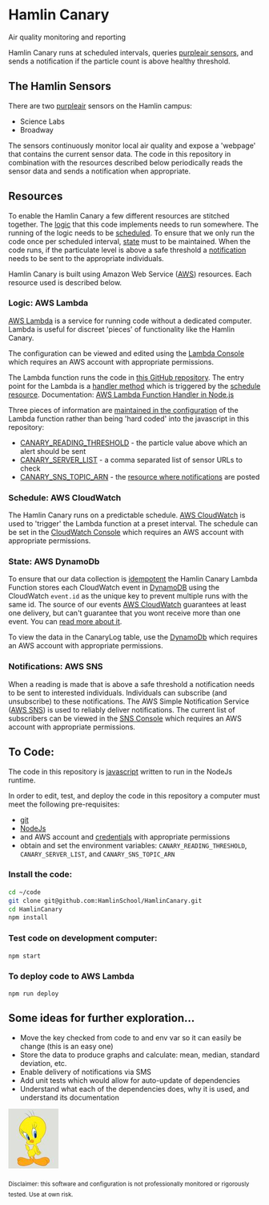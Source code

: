 # Hamlin Canary
Air quality monitoring and reporting

Hamlin Canary runs at scheduled intervals, queries [purpleair sensors](https://www2.purpleair.com/), and sends a notification if the particle count is above healthy threshold.

## The Hamlin Sensors

There are two [purpleair](https://www2.purpleair.com/collections/air-quality-sensors) sensors on the Hamlin campus:

* Science Labs
* Broadway

The sensors continuously monitor local air quality and expose a 'webpage' that contains the current sensor data.  The code in this repository in combination with the resources described below periodically reads the sensor data and sends a notification when appropriate.

## Resources

To enable the Hamlin Canary a few different resources are stitched together.  The [logic](#logic-aws-lambda) that this code implements needs to run somewhere.  The running of the logic needs to be [scheduled](#schedule-aws-cloudwatch). To ensure that we only run the code once per scheduled interval, [state](#state-aws-dynamodb) must to be maintained.  When the code runs, if the particulate level is above a safe threshold a [notification](#notification-aws-sns) needs to be sent to the appropriate individuals.

Hamlin Canary is built using Amazon Web Service ([AWS](https://aws.amazon.com/)) resources.  Each resource used is described below.

### Logic: AWS Lambda

[AWS Lambda](https://aws.amazon.com/lambda/) is a service for running code without a dedicated computer.  Lambda is useful for discreet 'pieces' of functionality like the Hamlin Canary.

The configuration can be viewed and edited using the [Lambda Console](https://us-west-1.console.aws.amazon.com/lambda/home?region=us-west-1#/functions) which requires an AWS account with appropriate permissions.

The Lambda function runs the code in [this GitHub repository](https://github.com/HamlinSchool/HamlinCanary).  The entry point for the Lambda is a [handler method](https://github.com/HamlinSchool/HamlinCanary/blob/master/index.js) which is triggered by the [schedule resource](#schedule-aws-cloudwatch). Documentation: [AWS Lambda Function Handler in Node.js](https://docs.aws.amazon.com/lambda/latest/dg/nodejs-prog-model-handler.html)

Three pieces of information are [maintained in the configuration](https://us-west-1.console.aws.amazon.com/lambda/home?region=us-west-1#/functions/HamlinCanary?tab=configuration) of the Lambda function rather than being 'hard coded' into the javascript in this repository:
- [CANARY_READING_THRESHOLD](https://github.com/HamlinSchool/HamlinCanary/blob/00cebaa08e0769ebaadec0f604f82d14e0f9e517/src/sensor-service.js#L54) - the particle value above which an alert should be sent
- [CANARY_SERVER_LIST](https://github.com/HamlinSchool/HamlinCanary/blob/00cebaa08e0769ebaadec0f604f82d14e0f9e517/index.js#L19) - a comma separated list of sensor URLs to check
- [CANARY_SNS_TOPIC_ARN](https://github.com/HamlinSchool/HamlinCanary/blob/00cebaa08e0769ebaadec0f604f82d14e0f9e517/index.js#L20) - the [resource where notifications](#notifications-AWS-SNS) are posted

### Schedule: AWS CloudWatch

The Hamlin Canary runs on a predictable schedule.  [AWS CloudWatch](https://aws.amazon.com/cloudwatch/) is used to 'trigger' the Lambda function at a preset interval.  The schedule can be set in the [CloudWatch Console](https://us-west-1.console.aws.amazon.com/cloudwatch/home?region=us-west-1#rules:name=CanaryTrigger;action=edit) which requires an AWS account with appropriate permissions.

### State: AWS DynamoDb

To ensure that our data collection is [idempotent](https://developer.mozilla.org/en-US/docs/Glossary/Idempotent) the Hamlin Canary Lambda Function stores each CloudWatch event in [DynamoDB](https://aws.amazon.com/dynamodb/) using the CloudWatch `event.id` as the unique key to prevent multiple runs with the same id.  The source of our events [AWS CloudWatch](https://docs.aws.amazon.com/AmazonCloudWatch/latest/events/RunLambdaSchedule.html) guarantees at least one delivery, but can't guarantee that you wont receive more than one event.  You can [read more about it](https://aws.amazon.com/premiumsupport/knowledge-center/lambda-function-idempotent/).


To view the data in the CanaryLog table, use the [DynamoDb](https://us-west-1.console.aws.amazon.com/dynamodb/home?region=us-west-1#tables:selected=CanaryLog;tab=overview) which requires an AWS account with appropriate permissions.

### Notifications: AWS SNS
When a reading is made that is above a safe threshold a notification needs to be sent to interested individuals.  Individuals can subscribe (and unsubscribe) to these notifications.  The AWS Simple Notification Service ([AWS SNS](https://aws.amazon.com/sns/?whats-new-cards.sort-by=item.additionalFields.postDateTime&whats-new-cards.sort-order=desc)) is used to reliably deliver notifications.  The current list of subscribers can be viewed in the [SNS Console](https://us-west-1.console.aws.amazon.com/sns/v3/home?region=us-west-1#/dashboard) which requires an AWS account with appropriate permissions.


## To Code:
The code in this repository is [javascript](https://developer.mozilla.org/en-US/docs/Web/JavaScript) written to run in the NodeJs runtime.

In order to edit, test, and deploy the code in this repository a computer must meet the following pre-requisites:
- [git](https://git-scm.com/)
- [NodeJs](https://nodejs.org)
- and AWS account and [credentials](https://docs.aws.amazon.com/cli/latest/userguide/cli-chap-configure.html) with appropriate permissions
- obtain and set the environment variables: `CANARY_READING_THRESHOLD`, `CANARY_SERVER_LIST`, and `CANARY_SNS_TOPIC_ARN`

### Install the code:

```bash
cd ~/code
git clone git@github.com:HamlinSchool/HamlinCanary.git
cd HamlinCanary
npm install
```

### Test code on development computer:

```
npm start
```

### To deploy code to AWS Lambda

```
npm run deploy
```

## Some ideas for further exploration...
* Move the key checked from code to and env var so it can easily be change (this is an easy one)
* Store the data to produce graphs and calculate: mean, median, standard deviation, etc.
* Enable delivery of notifications via SMS
* Add unit tests which would allow for auto-update of dependencies
* Understand what each of the dependencies does, why it is used, and understand its documentation

![](./img/tweety.jpg)

<sub>Disclaimer: this software and configuration is not professionally monitored or rigorously tested.   Use at own risk.</sub>
